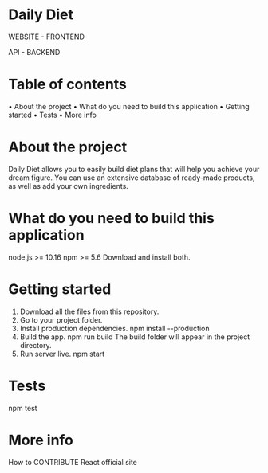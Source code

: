 # Daily Diet

WEBSITE - FRONTEND

API - BACKEND

# Table of contents
• About the project
• What do you need to build this application
• Getting started
• Tests
• More info

# About the project

Daily Diet allows you to easily build diet plans that will help you achieve your dream figure. You can use an extensive database of ready-made products, as well as add your own ingredients.

# What do you need to build this application
node.js >= 10.16 npm >= 5.6 Download and install both.

# Getting started
1. Download all the files from this repository.
2. Go to your project folder.
3. Install production dependencies.
  npm install --production
4. Build the app.
npm run build
The build folder will appear in the project directory.
5. Run server live.
npm start

# Tests
npm test

# More info

How to CONTRIBUTE
React official site
